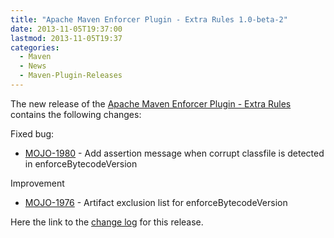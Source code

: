 ```yaml
---
title: "Apache Maven Enforcer Plugin - Extra Rules 1.0-beta-2"
date: 2013-11-05T19:37:00
lastmod: 2013-11-05T19:37
categories:
  - Maven
  - News
  - Maven-Plugin-Releases
---
```

The new release of the [Apache Maven Enforcer Plugin - Extra Rules](http://mojo.codehaus.org/extra-enforcer-rules/)
contains the following changes:

Fixed bug:

 * [MOJO-1980](https://issues.apache.org/jira/browse/MOJO-1980) - Add assertion message when corrupt classfile is detected in enforceBytecodeVersion

Improvement

 * [MOJO-1976](https://issues.apache.org/jira/browse/MOJO-1976) - Artifact exclusion list for enforceBytecodeVersion

Here the link to the [change log](https://jira.codehaus.org/secure/ReleaseNote.jspa?projectId=11062&version=19563) for this release.
